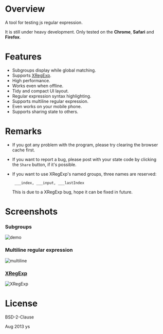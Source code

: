 # Overview

A tool for testing js regular expression.

It is still under heavy development. Only tested on the **Chrome**, **Safari** and **Firefox**.

# Features

 - Subgroups display while global matching.
 - Supports [XRegExp][1].
 - High performance.
 - Works even when offline.
 - Tidy and compact UI layout.
 - Regular expression syntax highlighting.
 - Supports multiline regular expression.
 - Even works on your mobile phone.
 - Supports sharing state to others.

# Remarks

 - If you got any problem with the program, please try clearing the browser cache first.
 - If you want to report a bug, please post with your state code by clicking the `Share` button, if it's possible.
 - If you want to use XRegExp's named groups, three names are reserved:

        ___index, ___input, ___lastIndex

   This is due to a XRegExp bug, hope it can be fixed in future.

# Screenshots

### Subgroups

 ![demo][2]

### Multiline regular expression

 ![multiline][3]

### [XRegExp][1]

 ![XRegExp][4]

# License

BSD-2-Clause

Aug 2013 ys


  [1]: http://xregexp.com/
  [2]: https://raw.github.com/ysmood/regex-builder/gh-pages/img/demo.jpg
  [3]: https://raw.github.com/ysmood/regex-builder/gh-pages/img/multiline.jpg
  [4]: https://raw.github.com/ysmood/regex-builder/gh-pages/img/XRegExp.jpg
